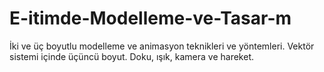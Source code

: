 # E-itimde-Modelleme-ve-Tasar-m
İki ve üç boyutlu modelleme ve animasyon teknikleri ve yöntemleri. Vektör sistemi içinde üçüncü boyut. Doku, ışık, kamera ve hareket.
